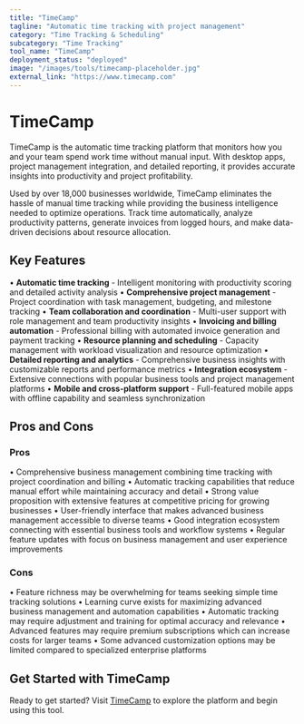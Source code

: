 ```yaml
---
title: "TimeCamp"
tagline: "Automatic time tracking with project management"
category: "Time Tracking & Scheduling"
subcategory: "Time Tracking"
tool_name: "TimeCamp"
deployment_status: "deployed"
image: "/images/tools/timecamp-placeholder.jpg"
external_link: "https://www.timecamp.com"
---
```


# TimeCamp

TimeCamp is the automatic time tracking platform that monitors how you and your team spend work time without manual input. With desktop apps, project management integration, and detailed reporting, it provides accurate insights into productivity and project profitability.

Used by over 18,000 businesses worldwide, TimeCamp eliminates the hassle of manual time tracking while providing the business intelligence needed to optimize operations. Track time automatically, analyze productivity patterns, generate invoices from logged hours, and make data-driven decisions about resource allocation.

## Key Features

• **Automatic time tracking** - Intelligent monitoring with productivity scoring and detailed activity analysis
• **Comprehensive project management** - Project coordination with task management, budgeting, and milestone tracking
• **Team collaboration and coordination** - Multi-user support with role management and team productivity insights
• **Invoicing and billing automation** - Professional billing with automated invoice generation and payment tracking
• **Resource planning and scheduling** - Capacity management with workload visualization and resource optimization
• **Detailed reporting and analytics** - Comprehensive business insights with customizable reports and performance metrics
• **Integration ecosystem** - Extensive connections with popular business tools and project management platforms
• **Mobile and cross-platform support** - Full-featured mobile apps with offline capability and seamless synchronization

## Pros and Cons

### Pros
• Comprehensive business management combining time tracking with project coordination and billing
• Automatic tracking capabilities that reduce manual effort while maintaining accuracy and detail
• Strong value proposition with extensive features at competitive pricing for growing businesses
• User-friendly interface that makes advanced business management accessible to diverse teams
• Good integration ecosystem connecting with essential business tools and workflow systems
• Regular feature updates with focus on business management and user experience improvements

### Cons
• Feature richness may be overwhelming for teams seeking simple time tracking solutions
• Learning curve exists for maximizing advanced business management and automation capabilities
• Automatic tracking may require adjustment and training for optimal accuracy and relevance
• Advanced features may require premium subscriptions which can increase costs for larger teams
• Some advanced customization options may be limited compared to specialized enterprise platforms

## Get Started with TimeCamp

Ready to get started? Visit [TimeCamp](https://www.timecamp.com/) to explore the platform and begin using this tool.